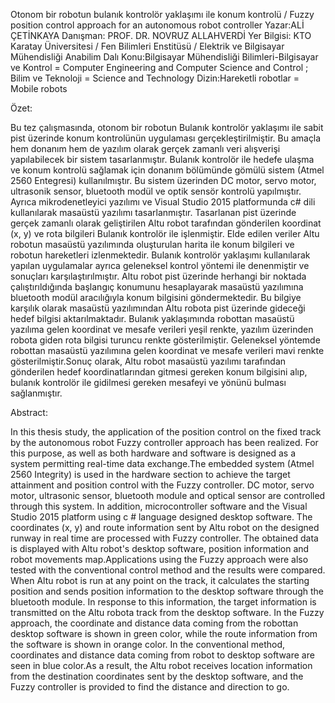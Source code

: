 Otonom bir robotun bulanık kontrolör yaklaşımı ile konum kontrolü / Fuzzy position control approach for an autonomous robot controller
Yazar:ALİ ÇETİNKAYA
Danışman: PROF. DR. NOVRUZ ALLAHVERDİ
Yer Bilgisi: KTO Karatay Üniversitesi / Fen Bilimleri Enstitüsü / Elektrik ve Bilgisayar Mühendisliği Anabilim Dalı
Konu:Bilgisayar Mühendisliği Bilimleri-Bilgisayar ve Kontrol = Computer Engineering and Computer Science and Control ; Bilim ve Teknoloji = Science and Technology
Dizin:Hareketli robotlar = Mobile robots


Özet:

Bu tez çalışmasında, otonom bir robotun Bulanık kontrolör yaklaşımı ile sabit pist üzerinde konum kontrolünün uygulaması gerçekleştirilmiştir. Bu amaçla hem donanım hem de yazılım olarak gerçek zamanlı veri alışverişi yapılabilecek bir sistem tasarlanmıştır. Bulanık kontrolör ile hedefe ulaşma ve konum kontrolü sağlamak için donanım bölümünde gömülü sistem (Atmel 2560 Entegresi) kullanılmıştır. Bu sistem üzerinden DC motor, servo motor, ultrasonik sensor, bluetooth modül ve optik sensör kontrolü yapılmıştır. Ayrıca mikrodenetleyici yazılımı ve Visual Studio 2015 platformunda c# dili kullanılarak masaüstü yazılımı tasarlanmıştır. Tasarlanan pist üzerinde gerçek zamanlı olarak geliştirilen Altu robot tarafından gönderilen koordinat (x, y) ve rota bilgileri Bulanık kontrolör ile işlenmiştir. Elde edilen veriler Altu robotun masaüstü yazılımında oluşturulan harita ile konum bilgileri ve robotun hareketleri izlenmektedir. Bulanık kontrolör yaklaşımı kullanılarak yapılan uygulamalar ayrıca geleneksel kontrol yöntemi ile denenmiştir ve sonuçları karşılaştırılmıştır. Altu robot pist üzerinde herhangi bir noktada çalıştırıldığında başlangıç konumunu hesaplayarak masaüstü yazılımına bluetooth modül aracılığıyla konum bilgisini göndermektedir. Bu bilgiye karşılık olarak masaüstü yazılımından Altu robota pist üzerinde gideceği hedef bilgisi aktarılmaktadır. Bulanık yaklaşımında robottan masaüstü yazılıma gelen koordinat ve mesafe verileri yeşil renkte, yazılım üzerinden robota giden rota bilgisi turuncu renkte gösterilmiştir. Geleneksel yöntemde robottan masaüstü yazılımına gelen koordinat ve mesafe verileri mavi renkte gösterilmiştir.Sonuç olarak, Altu robot masaüstü yazılımı tarafından gönderilen hedef koordinatlarından gitmesi gereken konum bilgisini alıp, bulanık kontrolör ile gidilmesi gereken mesafeyi ve yönünü bulması sağlanmıştır.

Abstract:

In this thesis study, the application of the position control on the fixed track by the autonomous robot Fuzzy controller approach has been realized. For this purpose, as well as both hardware and software is designed as a system permitting real-time data exchange.The embedded system (Atmel 2560 Integrity) is used in the hardware section to achieve the target attainment and position control with the Fuzzy controller. DC motor, servo motor, ultrasonic sensor, bluetooth module and optical sensor are controlled through this system. In addition, microcontroller software and the Visual Studio 2015 platform using c # language designed desktop software. The coordinates (x, y) and route information sent by Altu robot on the designed runway in real time are processed with Fuzzy controller. The obtained data is displayed with Altu robot's desktop software, position information and robot movements map.Applications using the Fuzzy approach were also tested with the conventional control method and the results were compared. When Altu robot is run at any point on the track, it calculates the starting position and sends position information to the desktop software through the bluetooth module. In response to this information, the target information is transmitted on the Altu robota track from the desktop software. In the Fuzzy approach, the coordinate and distance data coming from the robottan desktop software is shown in green color, while the route information from the software is shown in orange color. In the conventional method, coordinates and distance data coming from robot to desktop software are seen in blue color.As a result, the Altu robot receives location information from the destination coordinates sent by the desktop software, and the Fuzzy controller is provided to find the distance and direction to go.
